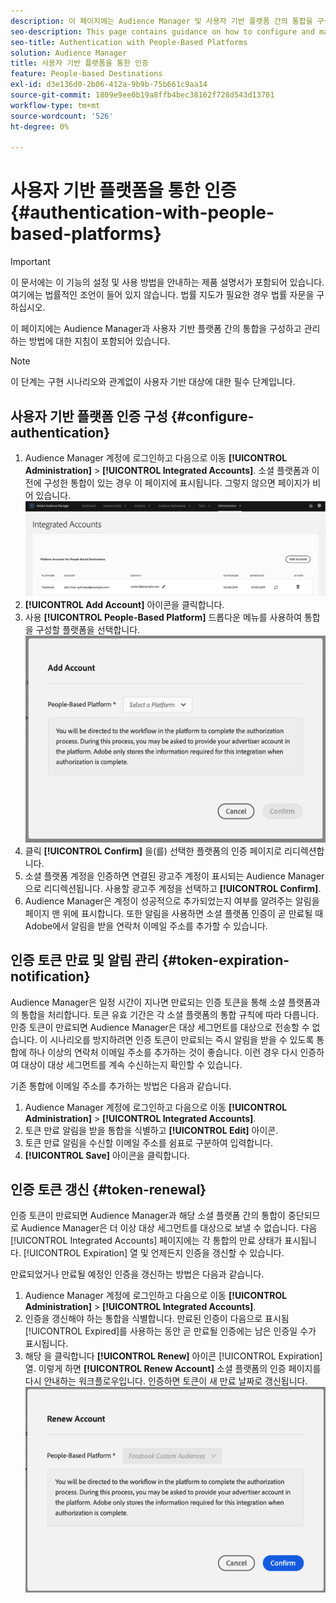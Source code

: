 ```yaml
---
description: 이 페이지에는 Audience Manager 및 사용자 기반 플랫폼 간의 통합을 구성하고 관리하는 방법에 대한 지침이 포함되어 있습니다.
seo-description: This page contains guidance on how to configure and manage the integration between Audience Manager and people-based platforms.
seo-title: Authentication with People-Based Platforms
solution: Audience Manager
title: 사용자 기반 플랫폼을 통한 인증
feature: People-based Destinations
exl-id: d3e136d0-2b06-412a-9b9b-75b661c9aa14
source-git-commit: 1809e9ee0b19a8ffb4bec38162f728d543d13701
workflow-type: tm+mt
source-wordcount: '526'
ht-degree: 0%

---
```



# 사용자 기반 플랫폼을 통한 인증 {#authentication-with-people-based-platforms}

>[!IMPORTANT]
>이 문서에는 이 기능의 설정 및 사용 방법을 안내하는 제품 설명서가 포함되어 있습니다. 여기에는 법률적인 조언이 들어 있지 않습니다. 법률 지도가 필요한 경우 법률 자문을 구하십시오.

이 페이지에는 Audience Manager과 사용자 기반 플랫폼 간의 통합을 구성하고 관리하는 방법에 대한 지침이 포함되어 있습니다.

>[!NOTE]
>이 단계는 구현 시나리오와 관계없이 사용자 기반 대상에 대한 필수 단계입니다.

## 사용자 기반 플랫폼 인증 구성 {#configure-authentication}

1. Audience Manager 계정에 로그인하고 다음으로 이동 **[!UICONTROL Administration]** > **[!UICONTROL Integrated Accounts]**. 소셜 플랫폼과 이전에 구성한 통합이 있는 경우 이 페이지에 표시됩니다. 그렇지 않으면 페이지가 비어 있습니다.
   ![사용자 기반 통합](assets/pbd-config.png)
2. **[!UICONTROL Add Account]** 아이콘을 클릭합니다.
3. 사용 **[!UICONTROL People-Based Platform]** 드롭다운 메뉴를 사용하여 통합을 구성할 플랫폼을 선택합니다.
   ![사용자 기반 플랫폼](assets/pbd-add.png)
4. 클릭 **[!UICONTROL Confirm]** 을(를) 선택한 플랫폼의 인증 페이지로 리디렉션합니다.
5. 소셜 플랫폼 계정을 인증하면 연결된 광고주 계정이 표시되는 Audience Manager으로 리디렉션됩니다. 사용할 광고주 계정을 선택하고 **[!UICONTROL Confirm]**.
6. Audience Manager은 계정이 성공적으로 추가되었는지 여부를 알려주는 알림을 페이지 맨 위에 표시합니다. 또한 알림을 사용하면 소셜 플랫폼 인증이 곧 만료될 때 Adobe에서 알림을 받을 연락처 이메일 주소를 추가할 수 있습니다.

## 인증 토큰 만료 및 알림 관리 {#token-expiration-notification}

Audience Manager은 일정 시간이 지나면 만료되는 인증 토큰을 통해 소셜 플랫폼과의 통합을 처리합니다. 토큰 유효 기간은 각 소셜 플랫폼의 통합 규칙에 따라 다릅니다. 인증 토큰이 만료되면 Audience Manager은 대상 세그먼트를 대상으로 전송할 수 없습니다. 이 시나리오를 방지하려면 인증 토큰이 만료되는 즉시 알림을 받을 수 있도록 통합에 하나 이상의 연락처 이메일 주소를 추가하는 것이 좋습니다. 이런 경우 다시 인증하여 대상이 대상 세그먼트를 계속 수신하는지 확인할 수 있습니다.

기존 통합에 이메일 주소를 추가하는 방법은 다음과 같습니다.

1. Audience Manager 계정에 로그인하고 다음으로 이동 **[!UICONTROL Administration]** > **[!UICONTROL Integrated Accounts]**.
1. 토큰 만료 알림을 받을 통합을 식별하고 **[!UICONTROL Edit]** 아이콘.
1. 토큰 만료 알림을 수신할 이메일 주소를 쉼표로 구분하여 입력합니다.
1. **[!UICONTROL Save]** 아이콘을 클릭합니다.

## 인증 토큰 갱신 {#token-renewal}

인증 토큰이 만료되면 Audience Manager과 해당 소셜 플랫폼 간의 통합이 중단되므로 Audience Manager은 더 이상 대상 세그먼트를 대상으로 보낼 수 없습니다. 다음 [!UICONTROL Integrated Accounts] 페이지에는 각 통합의 만료 상태가 표시됩니다. [!UICONTROL Expiration] 열 및 언제든지 인증을 갱신할 수 있습니다.

만료되었거나 만료될 예정인 인증을 갱신하는 방법은 다음과 같습니다.
1. Audience Manager 계정에 로그인하고 다음으로 이동 **[!UICONTROL Administration]** > **[!UICONTROL Integrated Accounts]**.
1. 인증을 갱신해야 하는 통합을 식별합니다. 만료된 인증이 다음으로 표시됨 [!UICONTROL Expired]를 사용하는 동안 곧 만료될 인증에는 남은 인증일 수가 표시됩니다.
1. 해당 을 클릭합니다 **[!UICONTROL Renew]** 아이콘 [!UICONTROL Expiration] 열. 이렇게 하면 **[!UICONTROL Renew Account]** 소셜 플랫폼의 인증 페이지를 다시 안내하는 워크플로우입니다. 인증하면 토큰이 새 만료 날짜로 갱신됩니다.
   ![pbd-renew](assets/pbd-renew.png)
